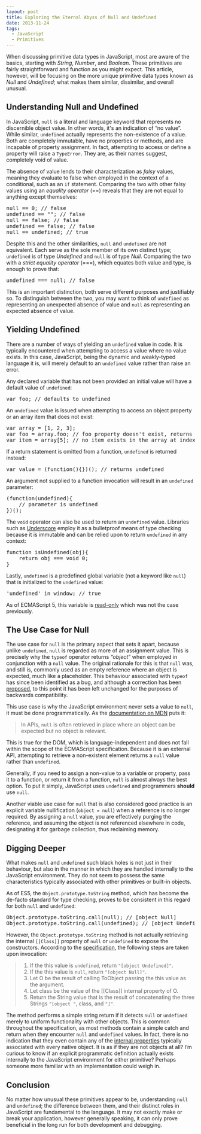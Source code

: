 ```yaml
---
layout: post
title: Exploring the Eternal Abyss of Null and Undefined
date: 2013-11-24
tags:
  - JavaScript
  - Primitives
---
```


When discussing primitive data types in JavaScript, most are aware of the basics, starting with _String_, _Number_, and _Boolean_. These primitives are fairly straightforward and function as you might expect. This article, however, will be focusing on the more unique primitive data types known as _Null_ and _Undefined_; what makes them similar, dissimilar, and overall unusual.

## Understanding Null and Undefined

In JavaScript, `null` is a literal and language keyword that represents no discernible object value. In other words, it's an indication of “no value”. While similar, `undefined` actually represents the non-existence of a value. Both are completely immutable, have no properties or methods, and are incapable of property assignment. In fact, attempting to access or define a property will raise a `TypeError`. They are, as their names suggest, completely void of value.

The absence of value lends to their characterization as _falsy_ values, meaning they evaluate to false when employed in the context of a conditional, such as an `if` statement. Comparing the two with other falsy values using an _equality operator_ (==) reveals that they are not equal to anything except themselves:

<div class="code-block">
  <pre class="prettyprint lang-javascript">
null == 0; // false
undefined == ""; // false
null == false; // false
undefined == false; // false
null == undefined; // true
</pre>
</div>

Despite this and the other similarities, `null` and `undefined` are not equivalent. Each serve as the sole member of its own distinct type; `undefined` is of type _Undefined_ and `null` is of type _Null_. Comparing the two with a _strict equality operator_ (===), which equates both value and type, is enough to prove that:

<div class="code-block">
  <pre class="prettyprint lang-javascript">
undefined === null; // false
</pre>
</div>

This is an important distinction, both serve different purposes and justifiably so. To distinguish between the two, you may want to think of `undefined` as representing an unexpected absence of value and `null` as representing an expected absence of value.

## Yielding Undefined

There are a number of ways of yielding an `undefined` value in code. It is typically encountered when attempting to access a value where no value exists. In this case, JavaScript, being the dynamic and weakly-typed language it is, will merely default to an `undefined` value rather than raise an error. 

Any declared variable that has not been provided an initial value will have a default value of `undefined`:

<div class="code-block">
  <pre class="prettyprint lang-javascript">
var foo; // defaults to undefined
</pre>
</div>

An `undefined` value is issued when attempting to access an object property or an array item that does not exist:

<div class="code-block">
  <pre class="prettyprint lang-javascript">
var array = [1, 2, 3];
var foo = array.foo; // foo property doesn't exist, returns undefined
var item = array[5]; // no item exists in the array at index 5, returns undefined
</pre>
</div>

If a return statement is omitted from a function, `undefined` is returned instead:

<div class="code-block">
  <pre class="prettyprint lang-javascript">
var value = (function(){})(); // returns undefined
</pre>
</div>

An argument not supplied to a function invocation will result in an `undefined` parameter:

<div class="code-block">
  <pre class="prettyprint lang-javascript">
(function(undefined){
    // parameter is undefined
})();
</pre>
</div>

The `void` operator can also be used to return an `undefined` value. Libraries such as [Underscore](https://github.com/jashkenas/underscore/blob/master/underscore.js#L1253-L1256) employ it as a bulletproof means of type checking because it is immutable and can be relied upon to return `undefined` in any context:

<div class="code-block">
  <pre class="prettyprint lang-javascript">
function isUndefined(obj){
    return obj === void 0;
}
</pre>
</div>

Lastly, `undefined` is a predefined global variable (not a keyword like `null`) that is initialized to the `undefined` value: 

<div class="code-block">
  <pre class="prettyprint lang-javascript">
'undefined' in window; // true
</pre>
</div>

As of ECMAScript 5, this variable is [read-only](http://es5.github.io/#x15.1.1.3) which was not the case previously.

## The Use Case for Null

The use case for `null` is the primary aspect that sets it apart, because unlike `undefined`, `null` is regarded as more of an assignment value. This is precisely why the `typeof` operator returns _&#8220;object&#8221;_ when employed in conjunction with a `null` value. The original rationale for this is that `null` was, and still is, commonly used as an empty reference where an object is expected, much like a placeholder. This behaviour associated with `typeof` has since been identified as a bug, and although a correction has been [proposed](http://wiki.ecmascript.org/doku.php?id=proposals:typeof), to this point it has been left unchanged for the purposes of backwards compatibility. 

This use case is why the JavaScript environment never sets a value to `null`, it must be done programmatically. As the [documentation on MDN](https://developer.mozilla.org/en-US/docs/Web/JavaScript/Reference/Global_Objects/null) puts it:

> In APIs, `null` is often retrieved in place where an object can be expected but no object is relevant.

This is true for the DOM, which is language-independent and does not fall within the scope of the ECMAScript specification. Because it is an external API, attempting to retrieve a non-existent element returns a `null` value rather than `undefined`.

Generally, if you need to assign a non-value to a variable or property, pass it to a function, or return it from a function, `null` is almost always the best option. To put it simply, JavaScript uses `undefined` and programmers **should** use `null`.

Another viable use case for `null` that is also considered good practice is an explicit variable nullification (`object = null`) when a reference is no longer required. By assigning a `null` value, you are effectively purging the reference, and assuming the object is not referenced elsewhere in code, designating it for garbage collection, thus reclaiming memory.

## Digging Deeper

What makes `null` and `undefined` such black holes is not just in their behaviour, but also in the manner in which they are handled internally to the JavaScript environment. They do not seem to possess the same characteristics typically associated with other primitives or built-in objects.

As of ES5, the `Object.prototype.toString` method, which has become the de-facto standard for type checking, proves to be consistent in this regard for both `null` and `undefined`:

<div class="code-block">
  <pre class="prettyprint lang-javascript">
Object.prototype.toString.call(null); // [object Null]
Object.prototype.toString.call(undefined); // [object Undefined]
</pre>
</div>

However, the `Object.prototype.toString` method is not actually retrieving the internal `[[Class]]` property of `null` or `undefined` to expose the constructors. According to the [specification](http://es5.github.io/#x15.2.4.2), the following steps are taken upon invocation:

>   1. If the this value is `undefined`, return `"[object Undefined]"`.
>   2. If the this value is `null`, return `"[object Null]"`.
>   3. Let O be the result of calling ToObject passing the this value as the argument.
>   4. Let class be the value of the [[Class]] internal property of O.
>   5. Return the String value that is the result of concatenating the three Strings `"[object "`, class, and `"]"`.

The method performs a simple string return if it detects `null` or `undefined` merely to uniform functionality with other objects. This is common throughout the specification, as most methods contain a simple catch and return when they encounter `null` and `undefined` values. In fact, there is no indication that they even contain any of the [internal properties](http://es5.github.io/#x8.6.2) typically associated with every native object. It is as if they are not objects at all? I’m curious to know if an explicit programmatic definition actually exists internally to the JavaScript environment for either primitive? Perhaps someone more familiar with an implementation could weigh in.

## Conclusion

No matter how unusual these primitives appear to be, understanding `null` and `undefined`; the difference between them, and their distinct roles in JavaScript are fundamental to the language. It may not exactly make or break your application, however generally speaking, it can only prove beneficial in the long run for both development and debugging.